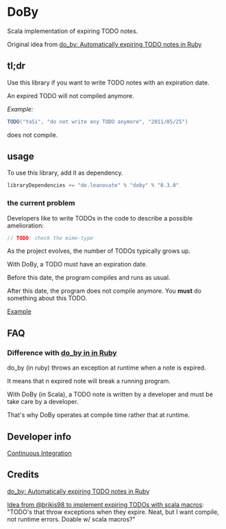 DoBy
====

Scala implementation of expiring TODO notes.

Original idea from [do_by: Automatically expiring TODO notes in Ruby](https://github.com/andyw8/do_by)

## tl;dr

Use this library if you want to write TODO notes with an expiration date.

An expired TODO will not compiled anymore.

*Example:*

```scala
TODO("YaSi", "do not write any TODO anymore", "2011/05/25")
```
does not compile.

## usage

To use this library, add it as dependency.

```scala
libraryDependencies += "de.leanovate" % "doby" % "0.3.0"
```


### the current problem

Developers like to write TODOs in the code to describe a possible amelioration:

```scala
// TODO: check the mime-type
```

As the project evolves, the number of TODOs typically grows up.

With DoBy, a TODO must have an expiration date.

Before this date, the program compiles and runs as usual.

After this date, the program does not compile anymore. You **must** do something about this TODO.

[Example](sample/src/test/scala/de/leanovate/doby/ExpirationApp.scala)

## FAQ

### Difference with [do_by in in Ruby](https://github.com/andyw8/do_by)
 
do_by (in ruby) throws an exception at runtime when a note is expired.

It means that n expired note will break a running program.

With DoBy (in Scala), a TODO note is written by a developer and must be take care by a developer.
 
That's why DoBy operates at compile time rather that at runtime.
 

## Developer info

[Continuous Integration](https://travis-ci.org/leanovate/doby)


## Credits
[do_by: Automatically expiring TODO notes in Ruby](https://github.com/andyw8/do_by)

[Idea from @brikis98 to implement expiring TODOs with scala macros](https://twitter.com/brikis98/status/467924891837030400): "TODO's that throw exceptions when they expire. Neat, but I want compile, not runtime errors. Doable w/ scala macros?"

